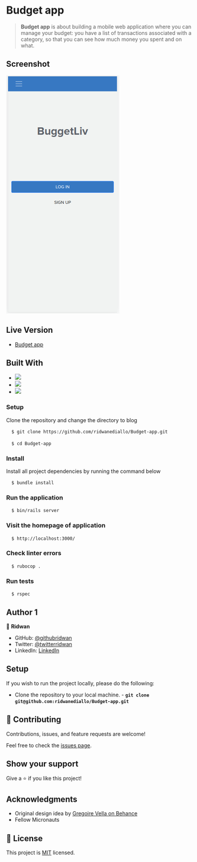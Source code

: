 # Budget app


> **Budget app** is about building a mobile web application where you can manage your budget: you have a list of transactions associated with a category, so that you can see how much money you spent and on what.


## Screenshot
![budget-app screenshot](./app/assets/images/budget-app.png)

## Live Version
- [Budget app](https://ridridgo.onrender.com/)

<!-- - [heroku](https://budgetliv.herokuapp.com/) -->
<!-- - [video-demo](https://youtu.be/9T7Woh7oXmM) -->
## Built With

- ![](https://img.shields.io/badge/Github-blueviolet)
- ![](https://img.shields.io/badge/Ruby_On_Rails-red)
- ![](https://img.shields.io/badge/Bootstrap-blueviolet)

### Setup
Clone the repository and change the directory to blog

```
  $ git clone https://github.com/ridwanediallo/Budget-app.git

  $ cd Budget-app
```

### Install
Install all project dependencies by running the command below

```
  $ bundle install
```

### Run the application
```
  $ bin/rails server
```

### Visit the homepage of application
```
  $ http://localhost:3000/
```

### Check linter errors
```
  $ rubocop .
```

### Run tests
```
  $ rspec
```
## Author 1

👤 **Ridwan**

- GitHub: [@githubridwan](https://github.com/ridwanediallo)
- Twitter: [@twitterridwan](https://twitter.com/RidwaneD)
- LinkedIn: [LinkedIn](https://www.linkedin.com/in/ridwan-diallo)

## Setup

If you wish to run the project locally, please do the following:

- Clone the repository to your local machine. - **`git clone git@github.com:ridwanediallo/Budget-app.git`**

## 🤝 Contributing

Contributions, issues, and feature requests are welcome!

Feel free to check the [issues page](https://github.com/ridwanediallo/Budget-app/issues).

## Show your support

Give a ⭐️ if you like this project!

## Acknowledgments

- Original design idea by [Gregoire Vella on Behance](https://www.behance.net/gregoirevella)
- Fellow Micronauts

## 📝 License

This project is [MIT](./MIT.md) licensed.
